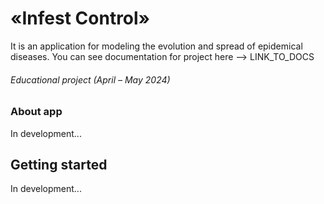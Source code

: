 # «Infest Control»
It is an application for modeling the evolution and spread of epidemical diseases. You can see documentation for project here --> LINK_TO_DOCS

###### Educational project (April – May 2024)

### About app
In development...

## Getting started
In development...


